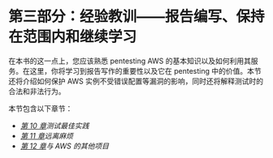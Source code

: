 # 第三部分：经验教训——报告编写、保持在范围内和继续学习

在本书的这一点上，您应该熟悉 pentesting AWS 的基本知识以及如何利用其服务。在这里，你将学习到报告写作的重要性以及它在 pentesting 中的价值。本节还将介绍如何保护 AWS 实例不受错误配置等漏洞的影响，同时还将解释测试时的合法和非法行为。

本节包含以下章节：

*   [*第 10 章*](10.html#_idTextAnchor438)*测试最佳实践*
*   [*第 11 章*](11.html#_idTextAnchor502)*远离麻烦*
*   [*第 12 章*](12.html#_idTextAnchor516)*与 AWS 的其他项目*